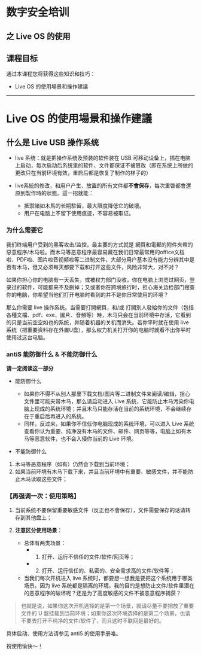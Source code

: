 # 数字安全培训
## 之 Live OS 的使用

## 课程目标
通过本课程您将获得这些知识和技巧：

- Live OS 的使用場景和操作建議

---

# Live OS 的使用場景和操作建議

## 什么是 Live USB 操作系统  

- live 系统：就是把操作系统及预装的软件装在 USB 可移动设备上，插在电脑上启动，每次启动后系统里的软件、文件都保证不被篡改（即在系统上所做的更改只在当前环境有效，重启后都是恢复了制作的样子的）  

- live系統的修改，和用户产生、放置的所有文件都**不會保存**，每次重啓都會還原到製作時的狀態。這一招就能：

    - 抵禦諸如木馬的长期駐留，最大限度降低它的破壞。  
    - 用户在电脑上不留下使用痕迹，不容易被取证。  


### 为什么需要它
我们终端用户受到的黑客攻击/监控，最主要的方式就是 網頁和電郵的附件夾帶的惡意程序/木马啦。而木马等恶意程序最容易藏在我们日常最常用的office文档啦、PDF啦、图片啦音视频啦等二进制文件，大部分用户基本没有能力分辨其中是否有木马，但又必须每天都要下载和打开这些文件，风险非常大，对不对？

如果你担心你的电脑有一天丢失，或被权力部门没收，你在电脑上浏览过网页，登录过的软件，可能都来不及删掉；又或者你在跨境旅行时，担心海关边检部门搜查你的电脑，你希望当他们打开电脑时看到的并不是你日常使用的环境？


那么你需要 live 操作系统。当需要打開網頁，和/或 打開別人發給你的文件（包括各種文檔、pdf、exe、圖片、音頻等）時，木马只会在当前环境中存活，它看到的只是当前空空如也的系统，并随着机器的关机而消失。若你平时就在使用 live 系统（把重要资料存在外置U盘），那么权力机关打开你的电脑时就看不出你平时使用过这台电脑。


### antiS 能防御什么 & 不能防御什么

**请一定阅读这一部分**   

- 能防御什么  
    - 如果你不得不从别人那里下载文档/图片等二进制文件来阅读/编辑，担心文件里可能夹带木马，那么请启动进入 Live 系统，它能防止木马污染你电脑上现成的系统环境；并且木马只能存活在当前的系统环境，不会继续存在于重启后再进入的系统。  
    - 同样，反过来，如果你不信任你电脑现成的系统环境，可以进入 Live 系统查看你认为重要、纯净没有木马的文件、邮件、网页等等，电脑上如有木马等恶意软件，也不会入侵你当前的 Live 环境。  

- 不能防御什么   
1. 木马等恶意程序（如有）仍然会下载到当前环境； 
2. 如果当前环境有木马下载下来，并且当前环境中有重要、敏感文件，并不能防止木马读取这些文件；   


### 【再强调一次：使用策略】    

1. 当前系统不要保留重要敏感文件（反正也不會保存），文件需要保存的话请转存到其他盘上；

2. **注意区分使用场景**：  
	- 总体有两类场景：
		- 1. 打开、运行不信任的文件/软件/网页等；  
		- 2. 打开、运行信任的、私密的、安全需求高的文件/软件等；  
	- 当我们每次开机进入 live 系统时，都要想一想我是要把这个系统用于哪类场景。因为 live 系统都是隔离的环境，我的目的是想防止文件/软件里潜在的恶意程序的破坏呢？还是为了高度敏感的文件不被恶意程序捕获？  
	
> 也就是说，如果你这次开机选择的是第一个场景，就请尽量不要把放了重要文件的 U 盤挂载到当前环境；如果你这次环境选择的是第二个场景，也请不要去打开不纯净的文件/软件了，而且这时不联网是最好的。  

具体启动、使用方法请参见 antiS 的使用手册咯。  

祝使用愉快～！

